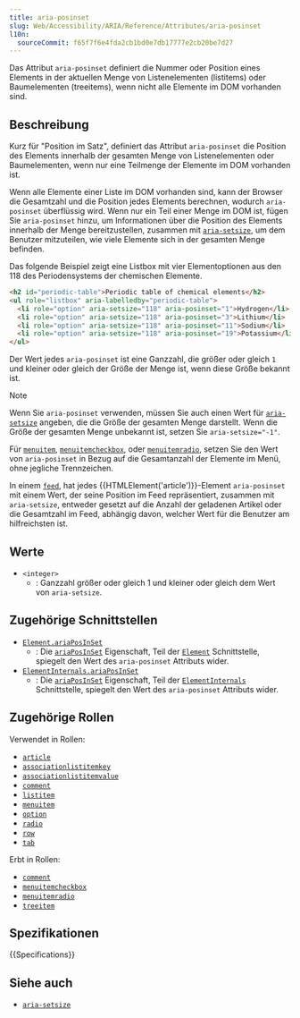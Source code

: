 ```yaml
---
title: aria-posinset
slug: Web/Accessibility/ARIA/Reference/Attributes/aria-posinset
l10n:
  sourceCommit: f65f7f6e4fda2cb1bd0e7db17777e2cb20be7d27
---
```


Das Attribut `aria-posinset` definiert die Nummer oder Position eines Elements in der aktuellen Menge von Listenelementen (listitems) oder Baumelementen (treeitems), wenn nicht alle Elemente im DOM vorhanden sind.

## Beschreibung

Kurz für "Position im Satz", definiert das Attribut `aria-posinset` die Position des Elements innerhalb der gesamten Menge von Listenelementen oder Baumelementen, wenn nur eine Teilmenge der Elemente im DOM vorhanden ist.

Wenn alle Elemente einer Liste im DOM vorhanden sind, kann der Browser die Gesamtzahl und die Position jedes Elements berechnen, wodurch `aria-posinset` überflüssig wird. Wenn nur ein Teil einer Menge im DOM ist, fügen Sie `aria-posinset` hinzu, um Informationen über die Position des Elements innerhalb der Menge bereitzustellen, zusammen mit [`aria-setsize`](/de/docs/Web/Accessibility/ARIA/Reference/Attributes/aria-setsize), um dem Benutzer mitzuteilen, wie viele Elemente sich in der gesamten Menge befinden.

Das folgende Beispiel zeigt eine Listbox mit vier Elementoptionen aus den 118 des Periodensystems der chemischen Elemente.

```html
<h2 id="periodic-table">Periodic table of chemical elements</h2>
<ul role="listbox" aria-labelledby="periodic-table">
  <li role="option" aria-setsize="118" aria-posinset="1">Hydrogen</li>
  <li role="option" aria-setsize="118" aria-posinset="3">Lithium</li>
  <li role="option" aria-setsize="118" aria-posinset="11">Sodium</li>
  <li role="option" aria-setsize="118" aria-posinset="19">Potassium</li>
</ul>
```

Der Wert jedes `aria-posinset` ist eine Ganzzahl, die größer oder gleich `1` und kleiner oder gleich der Größe der Menge ist, wenn diese Größe bekannt ist.

> [!NOTE]
> Wenn Sie `aria-posinset` verwenden, müssen Sie auch einen Wert für [`aria-setsize`](/de/docs/Web/Accessibility/ARIA/Reference/Attributes/aria-setsize) angeben, die die Größe der gesamten Menge darstellt. Wenn die Größe der gesamten Menge unbekannt ist, setzen Sie `aria-setsize="-1"`.

Für [`menuitem`](/de/docs/Web/Accessibility/ARIA/Reference/Roles/menuitem_role), [`menuitemcheckbox`](/de/docs/Web/Accessibility/ARIA/Reference/Roles/menuitemcheckbox_role), oder [`menuitemradio`](/de/docs/Web/Accessibility/ARIA/Reference/Roles/menuitemradio_role), setzen Sie den Wert von `aria-posinset` in Bezug auf die Gesamtanzahl der Elemente im Menü, ohne jegliche Trennzeichen.

In einem [`feed`](/de/docs/Web/Accessibility/ARIA/Reference/Roles/feed_role), hat jedes {{HTMLElement('article')}}-Element `aria-posinset` mit einem Wert, der seine Position im Feed repräsentiert, zusammen mit `aria-setsize`, entweder gesetzt auf die Anzahl der geladenen Artikel oder die Gesamtzahl im Feed, abhängig davon, welcher Wert für die Benutzer am hilfreichsten ist.

## Werte

- `<integer>`
  - : Ganzzahl größer oder gleich 1 und kleiner oder gleich dem Wert von `aria-setsize`.

## Zugehörige Schnittstellen

- [`Element.ariaPosInSet`](/de/docs/Web/API/Element/ariaPosInSet)
  - : Die [`ariaPosInSet`](/de/docs/Web/API/Element/ariaPosInSet) Eigenschaft, Teil der [`Element`](/de/docs/Web/API/Element) Schnittstelle, spiegelt den Wert des `aria-posinset` Attributs wider.
- [`ElementInternals.ariaPosInSet`](/de/docs/Web/API/ElementInternals/ariaPosInSet)
  - : Die [`ariaPosInSet`](/de/docs/Web/API/ElementInternals/ariaPosInSet) Eigenschaft, Teil der [`ElementInternals`](/de/docs/Web/API/ElementInternals) Schnittstelle, spiegelt den Wert des `aria-posinset` Attributs wider.

## Zugehörige Rollen

Verwendet in Rollen:

- [`article`](/de/docs/Web/Accessibility/ARIA/Reference/Roles/article_role)
- [`associationlistitemkey`](/de/docs/Web/Accessibility/ARIA/Reference/Roles/structural_roles)
- [`associationlistitemvalue`](/de/docs/Web/Accessibility/ARIA/Reference/Roles/structural_roles)
- [`comment`](/de/docs/Web/Accessibility/ARIA/Reference/Roles/comment_role)
- [`listitem`](/de/docs/Web/Accessibility/ARIA/Reference/Roles/listitem_role)
- [`menuitem`](/de/docs/Web/Accessibility/ARIA/Reference/Roles/menuitem_role)
- [`option`](/de/docs/Web/Accessibility/ARIA/Reference/Roles/option_role)
- [`radio`](/de/docs/Web/Accessibility/ARIA/Reference/Roles/radio_role)
- [`row`](/de/docs/Web/Accessibility/ARIA/Reference/Roles/row_role)
- [`tab`](/de/docs/Web/Accessibility/ARIA/Reference/Roles/tab_role)

Erbt in Rollen:

- [`comment`](/de/docs/Web/Accessibility/ARIA/Reference/Roles/comment_role)
- [`menuitemcheckbox`](/de/docs/Web/Accessibility/ARIA/Reference/Roles/menuitemcheckbox_role)
- [`menuitemradio`](/de/docs/Web/Accessibility/ARIA/Reference/Roles/menuitemradio_role)
- [`treeitem`](/de/docs/Web/Accessibility/ARIA/Reference/Roles/treeitem_role)

## Spezifikationen

{{Specifications}}

## Siehe auch

- [`aria-setsize`](/de/docs/Web/Accessibility/ARIA/Reference/Attributes/aria-setsize)
